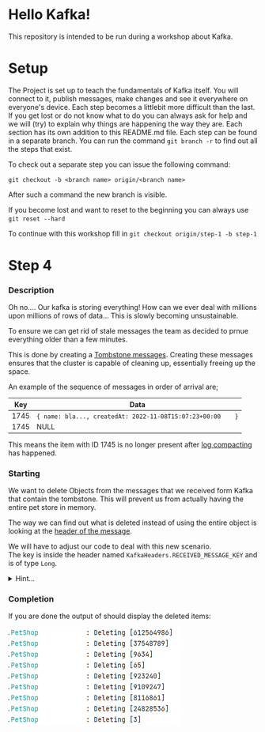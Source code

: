 # Hello Kafka!

This repository is intended to be run during a workshop about Kafka.

# Setup

The Project is set up to teach the fundamentals of Kafka itself. You will connect to it, publish messages, make changes and see it everywhere on everyone's device.
Each step becomes a littlebit more difficult than the last. If you get lost or do not know what to do you can always ask for help and we will (try) to explain why things are happening the way they are. 
Each section has its own addition to this README.md file. Each step can be found in a separate branch. You can run the command `git branch -r` to find out all the steps that exist.

To check out a separate step you can issue the following command:

```shell
git checkout -b <branch name> origin/<branch name>
```

After such a command the new branch is visible.

If you become lost and want to reset to the beginning you can always use `git reset --hard`

To continue with this workshop fill in `git checkout origin/step-1 -b step-1`


# Step 4

### Description

Oh no.... Our kafka is storing everything! How can we ever deal with millions upon millions of rows of data... This is slowly becoming unsustainable.

To ensure we can get rid of stale messages the team as decided to prnue everything older than a few minutes.

This is done by creating a [Tombstone messages](https://kafka.apache.org/documentation/#design_compactionbasics). Creating these messages ensures that the cluster is capable of cleaning up, essentially freeing up the space.

An example of the sequence of messages in order of arrival are;

| Key            | Data                                                      |
|----------------|-----------------------------------------------------------|
| 1745           | `{ name: bla..., createdAt: 2022-11-08T15:07:23+00:00	}`  |
| 1745           | NULL                                                      |

This means the item with ID 1745 is no longer present after [log compacting](https://kafka.apache.org/documentation/#compaction) has happened.

### Starting

We want to delete Objects from the messages that we received form Kafka that contain the tombstone. This will prevent us from actually having the entire pet store in memory.

The way we can find out what is deleted instead of using the entire object is looking at the [header of the message](https://kafka.apache.org/documentation/#messages). 

We will have to adjust our code to deal with this new scenario.  
The key is inside the header named `KafkaHeaders.RECEIVED_MESSAGE_KEY` and is of type `Long`.


<details> 
  <summary>Hint...</summary>

```txt
key-deserializer
``` 
</details>




### Completion
If you are done the output of should display the deleted items:

<img src="pictures/4.png" alt="drawing" width="349"/>
